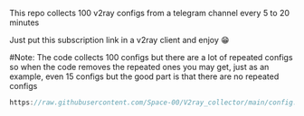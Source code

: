 This repo collects 100 v2ray configs from a telegram channel every 5 to 20 minutes

Just put this subscription link in a v2ray client and enjoy 😁

#Note: The code collects 100 configs but there are a lot of repeated configs so when the code removes the repeated ones you may get, just as an example, even 15 configs but the good part is that there are no repeated configs

```javascript
https://raw.githubusercontent.com/Space-00/V2ray_collector/main/config.txt
```
